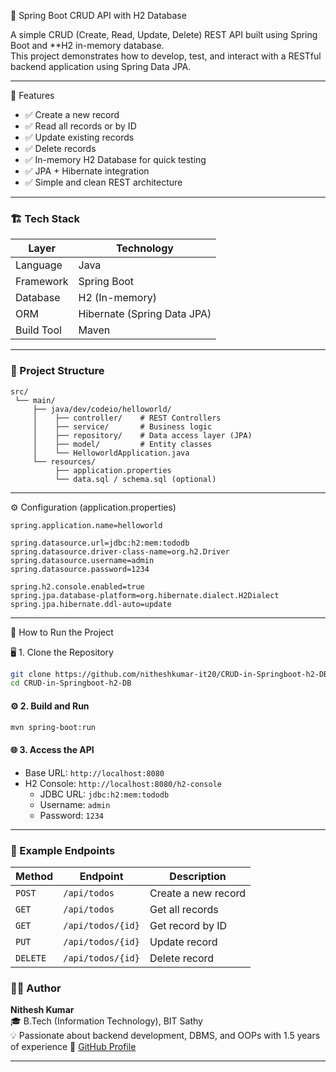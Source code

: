 🧩 Spring Boot CRUD API with H2 Database

A simple CRUD (Create, Read, Update, Delete) REST API built using Spring Boot and **H2 in-memory database.  
This project demonstrates how to develop, test, and interact with a RESTful backend application using Spring Data JPA.

---

🚀 Features
- ✅ Create a new record  
- ✅ Read all records or by ID  
- ✅ Update existing records  
- ✅ Delete records  
- ✅ In-memory H2 Database for quick testing  
- ✅ JPA + Hibernate integration  
- ✅ Simple and clean REST architecture  

---

### 🏗️ Tech Stack
| Layer | Technology |
|-------|-------------|
| Language | Java |
| Framework | Spring Boot |
| Database | H2 (In-memory) |
| ORM | Hibernate (Spring Data JPA) |
| Build Tool | Maven |

---

### 📂 Project Structure
```
src/
 └── main/
     ├── java/dev/codeio/helloworld/
     │    ├── controller/    # REST Controllers
     │    ├── service/       # Business logic
     │    ├── repository/    # Data access layer (JPA)
     │    ├── model/         # Entity classes
     │    └── HelloworldApplication.java
     └── resources/
          ├── application.properties
          └── data.sql / schema.sql (optional)
```

---

 ⚙️ Configuration (application.properties)
```properties
spring.application.name=helloworld

spring.datasource.url=jdbc:h2:mem:tododb
spring.datasource.driver-class-name=org.h2.Driver
spring.datasource.username=admin
spring.datasource.password=1234

spring.h2.console.enabled=true
spring.jpa.database-platform=org.hibernate.dialect.H2Dialect
spring.jpa.hibernate.ddl-auto=update
```

---

🧠 How to Run the Project

🖥️ 1. Clone the Repository
```bash
git clone https://github.com/nitheshkumar-it20/CRUD-in-Springboot-h2-DB.git
cd CRUD-in-Springboot-h2-DB
```

#### ⚙️ 2. Build and Run
```bash
mvn spring-boot:run
```

#### 🌐 3. Access the API
- Base URL: `http://localhost:8080`
- H2 Console: `http://localhost:8080/h2-console`  
  - JDBC URL: `jdbc:h2:mem:tododb`  
  - Username: `admin`  
  - Password: `1234`

---

### 📮 Example Endpoints

| Method | Endpoint | Description |
|--------|-----------|-------------|
| `POST` | `/api/todos` | Create a new record |
| `GET`  | `/api/todos` | Get all records |
| `GET`  | `/api/todos/{id}` | Get record by ID |
| `PUT`  | `/api/todos/{id}` | Update record |
| `DELETE` | `/api/todos/{id}` | Delete record |



### 🧑‍💻 Author
**Nithesh Kumar**  
🎓 B.Tech (Information Technology), BIT Sathy  
💡 Passionate about backend development, DBMS, and OOPs   with 1.5 years of experience
🔗 [GitHub Profile](https://github.com/nitheshkumar-it20)

--- 
